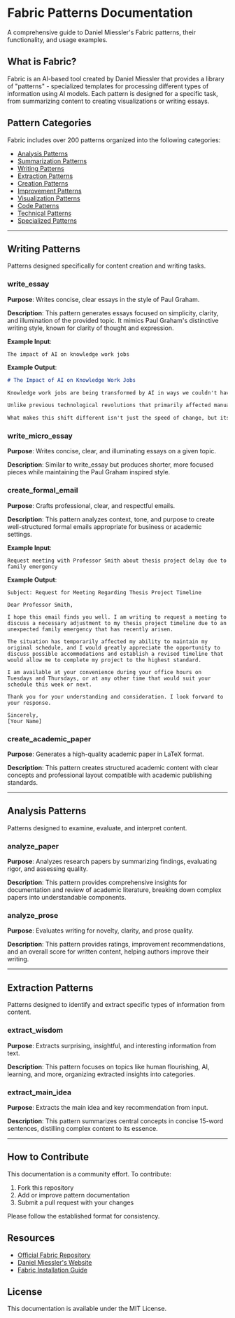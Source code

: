 # Fabric Patterns Documentation

A comprehensive guide to Daniel Miessler's Fabric patterns, their functionality, and usage examples.

## What is Fabric?

Fabric is an AI-based tool created by Daniel Miessler that provides a library of "patterns" - specialized templates for processing different types of information using AI models. Each pattern is designed for a specific task, from summarizing content to creating visualizations or writing essays.

## Pattern Categories

Fabric includes over 200 patterns organized into the following categories:

- [Analysis Patterns](#analysis-patterns)
- [Summarization Patterns](#summarization-patterns)
- [Writing Patterns](#writing-patterns)
- [Extraction Patterns](#extraction-patterns)
- [Creation Patterns](#creation-patterns)
- [Improvement Patterns](#improvement-patterns)
- [Visualization Patterns](#visualization-patterns)
- [Code Patterns](#code-patterns)
- [Technical Patterns](#technical-patterns)
- [Specialized Patterns](#specialized-patterns)

---

## Writing Patterns

Patterns designed specifically for content creation and writing tasks.

### write_essay

**Purpose**: Writes concise, clear essays in the style of Paul Graham.

**Description**: This pattern generates essays focused on simplicity, clarity, and illumination of the provided topic. It mimics Paul Graham's distinctive writing style, known for clarity of thought and expression.

**Example Input**:
```
The impact of AI on knowledge work jobs
```

**Example Output**:
```markdown
# The Impact of AI on Knowledge Work Jobs

Knowledge work jobs are being transformed by AI in ways we couldn't have imagined just five years ago. 

Unlike previous technological revolutions that primarily affected manual labor, AI directly impacts jobs that require thinking for a living. Accountants, lawyers, programmers, and analysts - professionals who spent years acquiring specialized knowledge - now face a tool that can replicate aspects of their expertise instantly.

What makes this shift different isn't just the speed of change, but its nature. Previous technologies automated physical tasks; AI automates thought itself...
```

### write_micro_essay

**Purpose**: Writes concise, clear, and illuminating essays on a given topic.

**Description**: Similar to write_essay but produces shorter, more focused pieces while maintaining the Paul Graham inspired style.

### create_formal_email

**Purpose**: Crafts professional, clear, and respectful emails.

**Description**: This pattern analyzes context, tone, and purpose to create well-structured formal emails appropriate for business or academic settings.

**Example Input**:
```
Request meeting with Professor Smith about thesis project delay due to family emergency
```

**Example Output**:
```
Subject: Request for Meeting Regarding Thesis Project Timeline

Dear Professor Smith,

I hope this email finds you well. I am writing to request a meeting to discuss a necessary adjustment to my thesis project timeline due to an unexpected family emergency that has recently arisen.

The situation has temporarily affected my ability to maintain my original schedule, and I would greatly appreciate the opportunity to discuss possible accommodations and establish a revised timeline that would allow me to complete my project to the highest standard.

I am available at your convenience during your office hours on Tuesdays and Thursdays, or at any other time that would suit your schedule this week or next.

Thank you for your understanding and consideration. I look forward to your response.

Sincerely,
[Your Name]
```

### create_academic_paper

**Purpose**: Generates a high-quality academic paper in LaTeX format.

**Description**: This pattern creates structured academic content with clear concepts and professional layout compatible with academic publishing standards.

---

## Analysis Patterns

Patterns designed to examine, evaluate, and interpret content.

### analyze_paper

**Purpose**: Analyzes research papers by summarizing findings, evaluating rigor, and assessing quality.

**Description**: This pattern provides comprehensive insights for documentation and review of academic literature, breaking down complex papers into understandable components.

### analyze_prose

**Purpose**: Evaluates writing for novelty, clarity, and prose quality.

**Description**: This pattern provides ratings, improvement recommendations, and an overall score for written content, helping authors improve their writing.

---

## Extraction Patterns

Patterns designed to identify and extract specific types of information from content.

### extract_wisdom

**Purpose**: Extracts surprising, insightful, and interesting information from text.

**Description**: This pattern focuses on topics like human flourishing, AI, learning, and more, organizing extracted insights into categories.

### extract_main_idea

**Purpose**: Extracts the main idea and key recommendation from input.

**Description**: This pattern summarizes central concepts in concise 15-word sentences, distilling complex content to its essence.

---

## How to Contribute

This documentation is a community effort. To contribute:

1. Fork this repository
2. Add or improve pattern documentation
3. Submit a pull request with your changes

Please follow the established format for consistency.

## Resources

- [Official Fabric Repository](https://github.com/danielmiessler/fabric)
- [Daniel Miessler's Website](https://danielmiessler.com/)
- [Fabric Installation Guide](https://github.com/danielmiessler/fabric#installation)

## License

This documentation is available under the MIT License.
